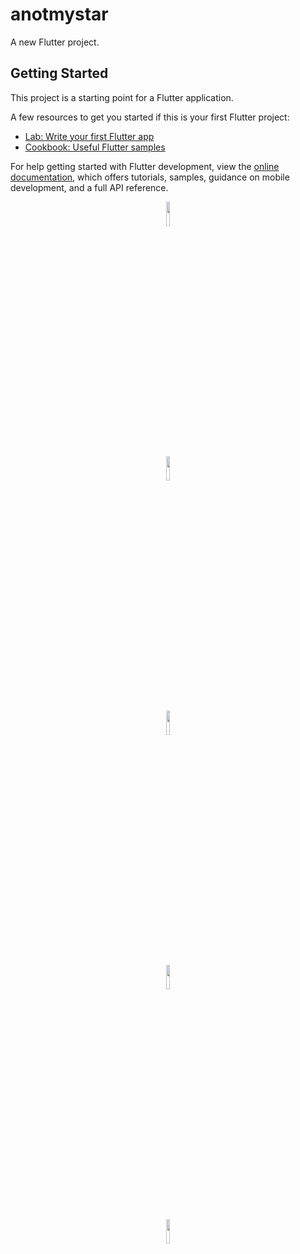 # anotmystar

A new Flutter project.

## Getting Started

This project is a starting point for a Flutter application.

A few resources to get you started if this is your first Flutter project:

- [Lab: Write your first Flutter app](https://docs.flutter.dev/get-started/codelab)
- [Cookbook: Useful Flutter samples](https://docs.flutter.dev/cookbook)

For help getting started with Flutter development, view the
[online documentation](https://docs.flutter.dev/), which offers tutorials,
samples, guidance on mobile development, and a full API reference.
<!DOCTYPE html>
<html lang="en">
<head>
    <meta charset="UTF-8">
    <meta name="viewport" content="width=device-width, initial-scale=1.0">
    <title>Document</title>
</head>
<body>
    <center> 
        <p>
        <img src="D:\ph\ui_image" alt="" height="10%" width="10%" ><br><br>
        <img src="D:\ph\ui_image\ui_3.png" alt="" height="10%" width="10%" ><br><br>
        <img src="D:\ph\ui_image\ui_4.png" alt="" height="10%" width="10%" ><br><br>
        <img src="D:\ph\ui_image\ui_5.png" alt="" height="10%" width="10%" ><br><br>
        <img src="D:\ph\ui_image\ui_6.png" alt="" height="10%" width="10%" ><br><br>
        </p>
    </center>
   
   
    
</body>
</html>
